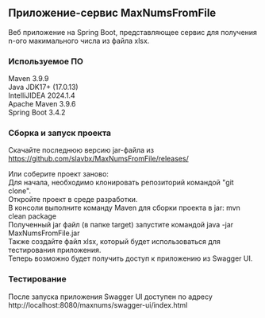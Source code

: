 ## Приложение-сервис MaxNumsFromFile

Веб приложение на Spring Boot, представляющее сервис для получения n-ого макимального числа из файла xlsx. 

### Используемое ПО
Maven 3.9.9    
Java JDK17+ (17.0.13)    
IntelliJIDEA 2024.1.4  
Apache Maven 3.9.6  
Spring Boot 3.4.2    

### Сборка и запуск проекта
Скачайте последнюю версию jar-файла из https://github.com/slavbx/MaxNumsFromFile/releases/

Или соберите проект заново:  
Для начала, необходимо клонировать репозиторий командой "git clone".  
Откройте проект в среде разработки.  
В консоли выполните команду Maven для сборки проекта в jar: mvn clean package  
Полученный jar файл (в папке target) запустите командой java -jar MaxNumsFromFile.jar  
Также создайте файл xlsx, который будет использоваться для тестирования приложения.  
Теперь возможно будет получить доступ к приложению из Swagger UI.  

### Тестирование
После запуска приложения Swagger UI доступен по адресу http://localhost:8080/maxnums/swagger-ui/index.html    
